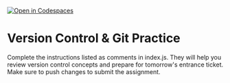 [![Open in Codespaces](https://classroom.github.com/assets/launch-codespace-2972f46106e565e64193e422d61a12cf1da4916b45550586e14ef0a7c637dd04.svg)](https://classroom.github.com/open-in-codespaces?assignment_repo_id=20432586)
# Version Control & Git Practice
Complete the instructions listed as comments in index.js. They will help you review version control concepts and prepare for tomorrow's entrance ticket.
Make sure to push changes to submit the assignment.
